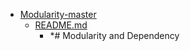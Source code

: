 - <a href = "E:\Node_projects\Node_Way\ArchivTSH_2\ArhivTimur_2\Modularity-master\cat.Modularity-master\dir.Modularity-master.md">Modularity-master</a>
    - <a href = "E:\Node_projects\Node_Way\ArchivTSH_2\ArhivTimur_2\Modularity-master\README.md">README.md</a>
        - *# Modularity and Dependency
